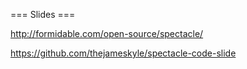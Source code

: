 
=== Slides ===

http://formidable.com/open-source/spectacle/

https://github.com/thejameskyle/spectacle-code-slide
